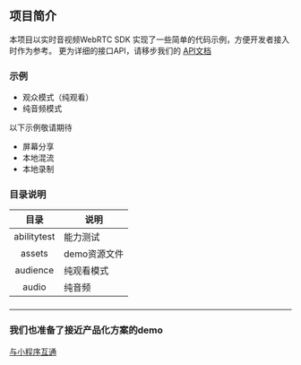 



## 项目简介

本项目以实时音视频WebRTC SDK 实现了一些简单的代码示例，方便开发者接入时作为参考。
更为详细的接口API，请移步我们的 [API文档](https://cloud.tencent.com/document/product/647/17249)

### 示例

- 观众模式（纯观看）
- 纯音频模式

以下示例敬请期待

- 屏幕分享
- 本地混流
- 本地录制

### 目录说明

|    目录     | 说明         |
| :---------: | ------------ |
| abilitytest | 能力测试     |
|   assets    | demo资源文件 |
|  audience   | 纯观看模式   |
|    audio    | 纯音频       |


### 
___

### 我们也准备了接近产品化方案的demo

[与小程序互通](https://github.com/TencentVideoCloudMLVBDev/webrtc_web_source)



